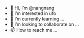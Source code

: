 - 👋 Hi, I’m @nangnang
- 👀 I’m interested in ufo
- 🌱 I’m currently learning ...
- 💞️ I’m looking to collaborate on ...
- 📫 How to reach me ...

<!---
nangsok/nangsok is a ✨ special ✨ repository because its `README.md` (this file) appears on your GitHub profile.
You can click the Preview link to take a look at your changes.
--->
